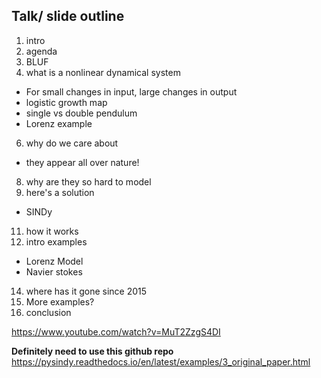 ## Talk/ slide outline

1. intro
2. agenda
3. BLUF
4. what is a nonlinear dynamical system
- For small changes in input, large changes in output
- logistic growth map 
- single vs double pendulum
- Lorenz example
6. why do we care about
- they appear all over nature!
8. why are they so hard to model
9. here's a solution
- SINDy
11. how it works
12. intro examples
- Lorenz Model
- Navier stokes
14. where has it gone since 2015
15. More examples?
16. conclusion 

https://www.youtube.com/watch?v=MuT2ZzgS4DI

**Definitely need to use this github repo**
https://pysindy.readthedocs.io/en/latest/examples/3_original_paper.html 
